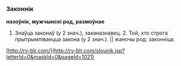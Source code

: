 ### Законнік
**назоўнік, мужчынскі род, размоўнае**

1. Знаўца законаў (у 2 знач.), заканазнавец. 2. Той, хто строга прытрымліваецца закона (у 2 знач.). || жаночы род: законніца.

<a rel="author">[http://rv-blr.com/](http://rv-blr.com/slounik.jsp?letterId=0&maskId=0&pageId=1021)</a>
